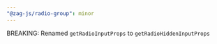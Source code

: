 ```yaml
---
"@zag-js/radio-group": minor
---
```


BREAKING: Renamed `getRadioInputProps` to `getRadioHiddenInputProps`
